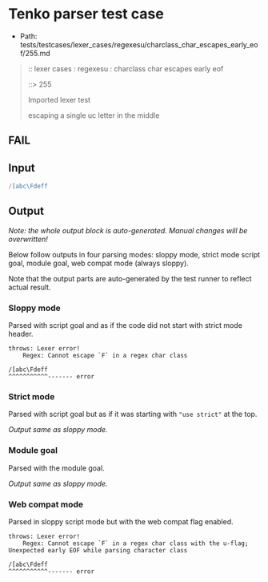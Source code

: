 # Tenko parser test case

- Path: tests/testcases/lexer_cases/regexesu/charclass_char_escapes_early_eof/255.md

> :: lexer cases : regexesu : charclass char escapes early eof
>
> ::> 255
>
> Imported lexer test
>
> escaping a single uc letter in the middle

## FAIL

## Input

`````js
/[abc\Fdeff
`````

## Output

_Note: the whole output block is auto-generated. Manual changes will be overwritten!_

Below follow outputs in four parsing modes: sloppy mode, strict mode script goal, module goal, web compat mode (always sloppy).

Note that the output parts are auto-generated by the test runner to reflect actual result.

### Sloppy mode

Parsed with script goal and as if the code did not start with strict mode header.

`````
throws: Lexer error!
    Regex: Cannot escape `F` in a regex char class

/[abc\Fdeff
^^^^^^^^^^^------- error
`````

### Strict mode

Parsed with script goal but as if it was starting with `"use strict"` at the top.

_Output same as sloppy mode._

### Module goal

Parsed with the module goal.

_Output same as sloppy mode._

### Web compat mode

Parsed in sloppy script mode but with the web compat flag enabled.

`````
throws: Lexer error!
    Regex: Cannot escape `F` in a regex char class with the u-flag; Unexpected early EOF while parsing character class

/[abc\Fdeff
^^^^^^^^^^^------- error
`````

